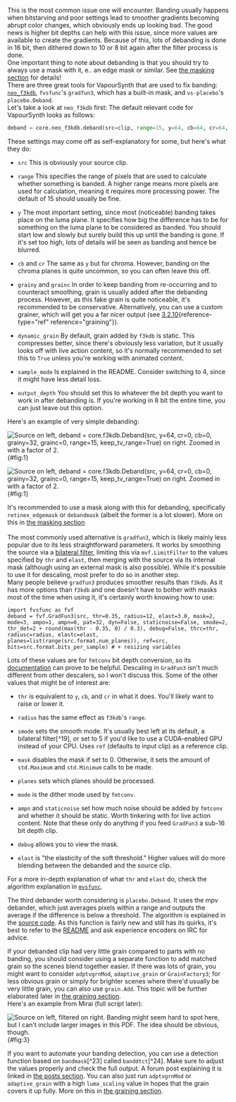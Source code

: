 This is the most common issue one will encounter. Banding usually
happens when bitstarving and poor settings lead to smoother gradients
becoming abrupt color changes, which obviously ends up looking bad. The
good news is higher bit depths can help with this issue, since more
values are available to create the gradients. Because of this, lots of
debanding is done in 16 bit, then dithered down to 10 or 8 bit again
after the filter process is done.\
One important thing to note about debanding is that you should try to
always use a mask with it, e.. an edge mask or similar. See
[the masking section](masking) for
details!\
There are three great tools for VapourSynth that are used to fix
banding: [`neo_f3kdb`](https://github.com/HomeOfAviSynthPlusEvolution/neo_f3kdb/), `fvsfunc`'s `gradfun3`, which has a built-in
mask, and `vs-placebo`'s `placebo.Deband`.\
Let's take a look at `neo_f3kdb` first: The default relevant code for
VapourSynth looks as follows:

```py
deband = core.neo_f3kdb.deband(src=clip, range=15, y=64, cb=64, cr=64, grainy=64, grainc=64, dynamic_grain=False, output_depth=16, sample_mode=2)
```

These settings may come off as self-explanatory for some, but here's
what they do:

-   `src` This is obviously your source clip.

-   `range` This specifies the range of pixels that are used to
    calculate whether something is banded. A higher range means more
    pixels are used for calculation, meaning it requires more processing
    power. The default of 15 should usually be fine.

-   `y` The most important setting, since most (noticeable) banding
    takes place on the luma plane. It specifies how big the difference
    has to be for something on the luma plane to be considered as
    banded. You should start low and slowly but surely build this up
    until the banding is gone. If it's set too high, lots of details
    will be seen as banding and hence be blurred.

-   `cb` and `cr` The same as `y` but for chroma. However, banding on
    the chroma planes is quite uncommon, so you can often leave this
    off.

-   `grainy` and `grainc` In order to keep banding from re-occurring and
    to counteract smoothing, grain is usually added after the debanding
    process. However, as this fake grain is quite noticeable, it's
    recommended to be conservative. Alternatively, you can use a custom
    grainer, which will get you a far nicer output (see
    [3.2.10](#graining){reference-type="ref" reference="graining"}).

-   `dynamic_grain` By default, grain added by `f3kdb` is static. This
    compresses better, since there's obviously less variation, but it
    usually looks off with live action content, so it's normally
    recommended to set this to `True` unless you're working with
    animated content.

-   `sample_mode` Is explained in the README.  Consider switching to 4, since it might have less detail loss.

-   `output_depth` You should set this to whatever the bit depth you
    want to work in after debanding is. If you're working in 8 bit the
    entire time, you can just leave out this option.

Here's an example of very simple debanding:

![Source on left,
`deband = core.f3kdb.Deband(src, y=64, cr=0, cb=0, grainy=32, grainc=0, range=15, keep_tv_range=True)`
on right. Zoomed in with a factor of
2.](Pictures/banding_before3.png){#fig:1}

![Source on left,
`deband = core.f3kdb.Deband(src, y=64, cr=0, cb=0, grainy=32, grainc=0, range=15, keep_tv_range=True)`
on right. Zoomed in with a factor of
2.](Pictures/banding_after3.png){#fig:1}

It's recommended to use a mask along with this for debanding, specifically
`retinex_edgemask` or `debandmask`
(albeit the former is a lot slower).  More on this in [the masking section](masking)\
\
The most commonly used alternative is `gradfun3`, which is likely mainly
less popular due to its less straightforward parameters. It works by
smoothing the source via a [bilateral filter](https://en.wikipedia.org/wiki/Bilateral_filter), limiting this via
`mvf.LimitFilter` to the values specified by `thr` and `elast`, then
merging with the source via its internal mask (although using an
external mask is also possible). While it's possible to use it for
descaling, most prefer to do so in another step.\
Many people believe `gradfun3` produces smoother results than `f3kdb`.
As it has more options than `f3kdb` and one doesn't have to bother with
masks most of the time when using it, it's certainly worth knowing how
to use:

    import fvsfunc as fvf
    deband = fvf.GradFun3(src, thr=0.35, radius=12, elast=3.0, mask=2, mode=3, ampo=1, ampn=0, pat=32, dyn=False, staticnoise=False, smode=2, thr_det=2 + round(max(thr - 0.35, 0) / 0.3), debug=False, thrc=thr, radiusc=radius, elastc=elast, planes=list(range(src.format.num_planes)), ref=src, bits=src.format.bits_per_sample) # + resizing variables

Lots of these values are for `fmtconv` bit depth conversion, so its
[documentation](https://github.com/EleonoreMizo/fmtconv/blob/master/doc/fmtconv.html) can prove to be helpful. Descaling in `GradFun3`
isn't much different from other descalers, so I won't discuss this. Some
of the other values that might be of interest are:

-   `thr` is equivalent to `y`, `cb`, and `cr` in what it does. You'll
    likely want to raise or lower it.

-   `radius` has the same effect as `f3kdb`'s `range`.

-   `smode` sets the smooth mode. It's usually best left at its default,
    a bilateral filter[^19], or set to 5 if you'd like to use a
    CUDA-enabled GPU instead of your CPU. Uses `ref` (defaults to input
    clip) as a reference clip.

-   `mask` disables the mask if set to 0. Otherwise, it sets the amount
    of `std.Maximum` and `std.Minimum` calls to be made.

-   `planes` sets which planes should be processed.

-   `mode` is the dither mode used by `fmtconv`.

-   `ampn` and `staticnoise` set how much noise should be added by
    `fmtconv` and whether it should be static. Worth tinkering with for
    live action content. Note that these only do anything if you feed
    `GradFun3` a sub-16 bit depth clip.

-   `debug` allows you to view the mask.

-   `elast` is \"the elasticity of the soft threshold.\" Higher values
    will do more blending between the debanded and the source clip.

For a more in-depth explanation of what `thr` and `elast` do, check the
algorithm explanation in [`mvsfunc`](https://github.com/HomeOfVapourSynthEvolution/mvsfunc/blob/master/mvsfunc.py#L1735).

The third debander worth considering is `placebo.Deband`. It uses the
mpv debander, which just averages pixels within a range and outputs the
average if the difference is below a threshold. The algorithm is
explained in the [source code](https://github.com/haasn/libplacebo/blob/master/src/shaders/sampling.c#L167). As this function is fairly new and
still has its quirks, it's best to refer to the [README](https://github.com/Lypheo/vs-placebo#placebodebandclip-clip-int-planes--1-int-iterations--1-float-threshold--40-float-radius--160-float-grain--60-int-dither--true-int-dither_algo--0) and ask
experience encoders on IRC for advice.

If your debanded clip had very little grain compared to parts with no
banding, you should consider using a separate function to add matched
grain so the scenes blend together easier. If there was lots of grain,
you might want to consider `adptvgrnMod`, `adaptive_grain` or
`GrainFactory3`; for less obvious grain or simply for brighter scenes
where there'd usually be very little grain, you can also use
`grain.Add`. This topic will be further elaborated later in
[the graining section](graining).\
Here's an example from Mirai (full script later):

![Source on left, filtered on right. Banding might seem hard to spot
here, but I can't include larger images in this PDF. The idea should be
obvious, though.](Pictures/banding_graining.png){#fig:3}

If you want to automate your banding detection, you can use a detection
function based on `bandmask`[^23] called `banddtct`[^24]. Make sure to
adjust the values properly and check the full output. A forum post
explaining it is linked in [the posts section](posts). You can also just run `adptvgrnMod` or
`adaptive_grain` with a high `luma_scaling` value in hopes that the
grain covers it up fully. More on this in
[the graining section](graining).
